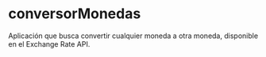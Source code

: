 # conversorMonedas
Aplicación que busca convertir cualquier moneda a otra moneda, disponible en el Exchange Rate API.
